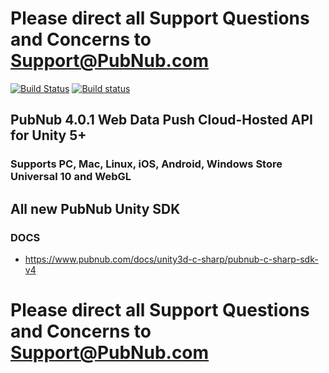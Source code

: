 # Please direct all Support Questions and Concerns to Support@PubNub.com

[![Build Status](https://travis-ci.org/pubnub/unity.svg?branch=CE-2968-UnityV4)](https://travis-ci.org/pubnub/unity) [![Build status](https://ci.appveyor.com/api/projects/status/1p3494pnt6rgqdsm?svg=true)](https://ci.appveyor.com/project/PubNub/unity)

## PubNub 4.0.1 Web Data Push Cloud-Hosted API for Unity 5+
### Supports PC, Mac, Linux, iOS, Android, Windows Store Universal 10 and WebGL

## All new PubNub Unity SDK
### DOCS 
  * https://www.pubnub.com/docs/unity3d-c-sharp/pubnub-c-sharp-sdk-v4

# Please direct all Support Questions and Concerns to Support@PubNub.com
